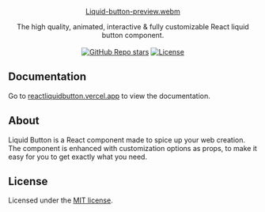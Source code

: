 <div align="center">
 
[Liquid-button-preview.webm](https://github.com/user-attachments/assets/0a4548e9-8739-4e66-8a6c-b7e06b837476)


</div>

<div align="center">
  The high quality, animated, interactive & fully customizable React liquid button component.
</div>

<br />

<div align="center">
  <a href="https://github.com/Rajesh-Royal/react-liquid-button/stargazers"><img alt="GitHub Repo stars" src="https://img.shields.io/github/stars/Rajesh-Royal/react-liquid-button"></a>
  <a href="https://github.com/Rajesh-Royal/react-liquid-button/blob/main/LICENSE.md"><img alt="License" src="https://img.shields.io/badge/License-MIT-cyan.svg"></a>
  
</div>

## Documentation

Go to [reactliquidbutton.vercel.app](https://reactliquidbutton.vercel.app) to view the documentation.

## About

Liquid Button is a React component made to spice up your web creation. The component is enhanced with customization options as props, to make it easy for you to get exactly what you need.

## License

Licensed under the [MIT license](https://github.com/Rajesh-Royal/react-liquid-button/blob/main/LICENSE.md).
